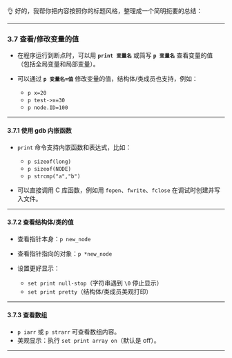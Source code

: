 👌 好的，我帮你把内容按照你的标题风格，整理成一个简明扼要的总结：

---

### 3.7 查看/修改变量的值

* 在程序运行到断点时，可以用 **`print 变量名`** 或简写 **`p 变量名`** 查看变量的值（包括全局变量和局部变量）。
* 可以通过 **`p 变量名=值`** 修改变量的值，结构体/类成员也支持，例如：

  * `p x=20`
  * `p test->x=30`
  * `p node.ID=100`

---

#### 3.7.1 使用 gdb 内嵌函数

* `print` 命令支持内嵌函数和表达式，比如：

  * `p sizeof(long)`
  * `p sizeof(NODE)`
  * `p strcmp("a","b")`
* 可以直接调用 C 库函数，例如用 `fopen`、`fwrite`、`fclose` 在调试时创建并写入文件。

---

#### 3.7.2 查看结构体/类的值

* 查看指针本身：`p new_node`
* 查看指针指向的对象：`p *new_node`
* 设置更好显示：

  * `set print null-stop`（字符串遇到 `\0` 停止显示）
  * `set print pretty`（结构体/类成员美观打印）

---

#### 3.7.3 查看数组

* `p iarr` 或 `p strarr` 可查看数组内容。
* 美观显示：执行 `set print array on`（默认是 off）。

---
